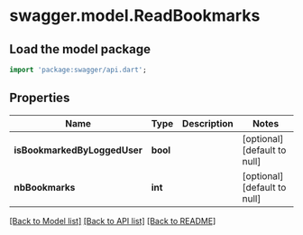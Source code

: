 # swagger.model.ReadBookmarks

## Load the model package
```dart
import 'package:swagger/api.dart';
```

## Properties
Name | Type | Description | Notes
------------ | ------------- | ------------- | -------------
**isBookmarkedByLoggedUser** | **bool** |  | [optional] [default to null]
**nbBookmarks** | **int** |  | [optional] [default to null]

[[Back to Model list]](../README.md#documentation-for-models) [[Back to API list]](../README.md#documentation-for-api-endpoints) [[Back to README]](../README.md)


